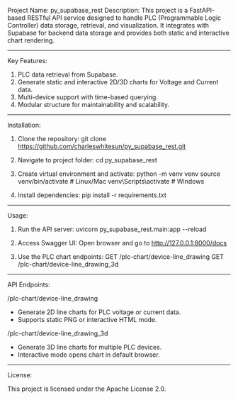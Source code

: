 Project Name: py_supabase_rest
Description:
This project is a FastAPI-based RESTful API service designed to handle PLC
(Programmable Logic Controller) data storage, retrieval, and visualization.
It integrates with Supabase for backend data storage and provides both static
and interactive chart rendering.

---
Key Features:
1. PLC data retrieval from Supabase.
2. Generate static and interactive 2D/3D charts for Voltage and Current data.
3. Multi-device support with time-based querying.
4. Modular structure for maintainability and scalability.

---
Installation:

1. Clone the repository:
   git clone https://github.com/charleswhitesun/py_supabase_rest.git

2. Navigate to project folder:
   cd py_supabase_rest

3. Create virtual environment and activate:
   python -m venv venv
   source venv/bin/activate      # Linux/Mac
   venv\Scripts\activate         # Windows

4. Install dependencies:
   pip install -r requirements.txt

---
Usage:

1. Run the API server:
   uvicorn py_supabase_rest.main:app --reload

2. Access Swagger UI:
   Open browser and go to http://127.0.0.1:8000/docs

3. Use the PLC chart endpoints:
   GET /plc-chart/device-line_drawing
   GET /plc-chart/device-line_drawing_3d

---
API Endpoints:

/plc-chart/device-line_drawing
   - Generate 2D line charts for PLC voltage or current data.
   - Supports static PNG or interactive HTML mode.

/plc-chart/device-line_drawing_3d
   - Generate 3D line charts for multiple PLC devices.
   - Interactive mode opens chart in default browser.

---
License:

This project is licensed under the Apache License 2.0.
